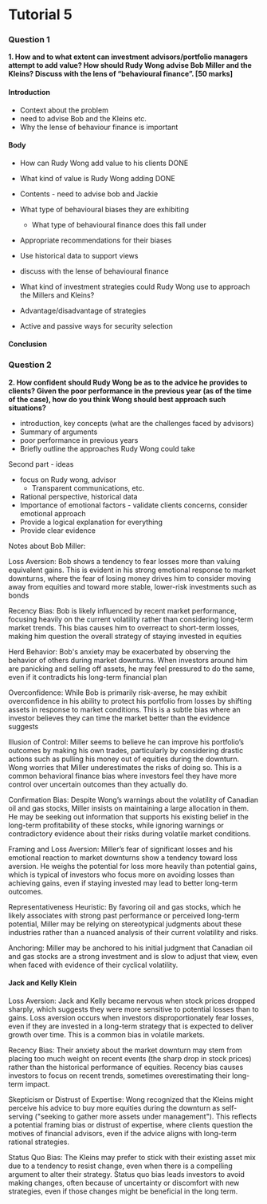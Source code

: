 # Tutorial 5

### Question 1

**1.  How and to what extent can investment advisors/portfolio managers attempt to add value? How should Rudy Wong advise Bob Miller and the Kleins? Discuss with the lens of “behavioural finance”.  [50 marks]**

#### Introduction
- Context about the problem
- need to advise Bob and the Kleins etc.
- Why the lense of behaviour finance is important

#### Body
- How can Rudy Wong add value to his clients DONE
- What kind of value is Rudy Wong adding DONE
- Contents - need to advise bob and Jackie
- What type of behavioural biases they are exhibiting
  - What type of behavioural finance does this fall under
- Appropriate recommendations for their biases
- Use historical data to support views
- discuss with the lense of behavioural finance

- What kind of investment strategies could Rudy Wong use to approach the Millers and Kleins?
- Advantage/disadvantage of strategies
- Active and passive ways for security selection

#### Conclusion
 



### Question 2

**2.  How confident should Rudy Wong be as to the advice he provides to clients? Given the poor performance in the previous year (as of the time of the case), how do you think Wong should best approach such situations?**

- introduction, key concepts (what are the challenges faced by advisors)
- Summary of arguments
- poor performance in previous years
- Briefly outline the approaches Rudy Wong could take


Second part - ideas
-   focus on Rudy wong, advisor
    - Transparent communications, etc.
- Rational perspective, historical data
- Importance of emotional factors - validate clients concerns, consider emotional approach
- Provide a logical explanation for everything
- Provide clear evidence


Notes about Bob Miller:

Loss Aversion: Bob shows a tendency to fear losses more than valuing equivalent gains. This is evident in his strong emotional response to market downturns, where the fear of losing money drives him to consider moving away from equities and toward more stable, lower-risk investments such as bonds

Recency Bias: Bob is likely influenced by recent market performance, focusing heavily on the current volatility rather than considering long-term market trends. This bias causes him to overreact to short-term losses, making him question the overall strategy of staying invested in equities

Herd Behavior: Bob's anxiety may be exacerbated by observing the behavior of others during market downturns. When investors around him are panicking and selling off assets, he may feel pressured to do the same, even if it contradicts his long-term financial plan

Overconfidence: While Bob is primarily risk-averse, he may exhibit overconfidence in his ability to protect his portfolio from losses by shifting assets in response to market conditions. This is a subtle bias where an investor believes they can time the market better than the evidence suggests​

Illusion of Control: Miller seems to believe he can improve his portfolio’s outcomes by making his own trades, particularly by considering drastic actions such as pulling his money out of equities during the downturn. Wong worries that Miller underestimates the risks of doing so. This is a common behavioral finance bias where investors feel they have more control over uncertain outcomes than they actually do.

Confirmation Bias: Despite Wong’s warnings about the volatility of Canadian oil and gas stocks, Miller insists on maintaining a large allocation in them. He may be seeking out information that supports his existing belief in the long-term profitability of these stocks, while ignoring warnings or contradictory evidence about their risks during volatile market conditions.

Framing and Loss Aversion: Miller’s fear of significant losses and his emotional reaction to market downturns show a tendency toward loss aversion. He weighs the potential for loss more heavily than potential gains, which is typical of investors who focus more on avoiding losses than achieving gains, even if staying invested may lead to better long-term outcomes.

Representativeness Heuristic: By favoring oil and gas stocks, which he likely associates with strong past performance or perceived long-term potential, Miller may be relying on stereotypical judgments about these industries rather than a nuanced analysis of their current volatility and risks.

Anchoring: Miller may be anchored to his initial judgment that Canadian oil and gas stocks are a strong investment and is slow to adjust that view, even when faced with evidence of their cyclical volatility.


#### Jack and Kelly Klein

Loss Aversion: Jack and Kelly became nervous when stock prices dropped sharply, which suggests they were more sensitive to potential losses than to gains. Loss aversion occurs when investors disproportionately fear losses, even if they are invested in a long-term strategy that is expected to deliver growth over time. This is a common bias in volatile markets.

Recency Bias: Their anxiety about the market downturn may stem from placing too much weight on recent events (the sharp drop in stock prices) rather than the historical performance of equities. Recency bias causes investors to focus on recent trends, sometimes overestimating their long-term impact.

Skepticism or Distrust of Expertise: Wong recognized that the Kleins might perceive his advice to buy more equities during the downturn as self-serving ("seeking to gather more assets under management"). This reflects a potential framing bias or distrust of expertise, where clients question the motives of financial advisors, even if the advice aligns with long-term rational strategies.

Status Quo Bias: The Kleins may prefer to stick with their existing asset mix due to a tendency to resist change, even when there is a compelling argument to alter their strategy. Status quo bias leads investors to avoid making changes, often because of uncertainty or discomfort with new strategies, even if those changes might be beneficial in the long term.
